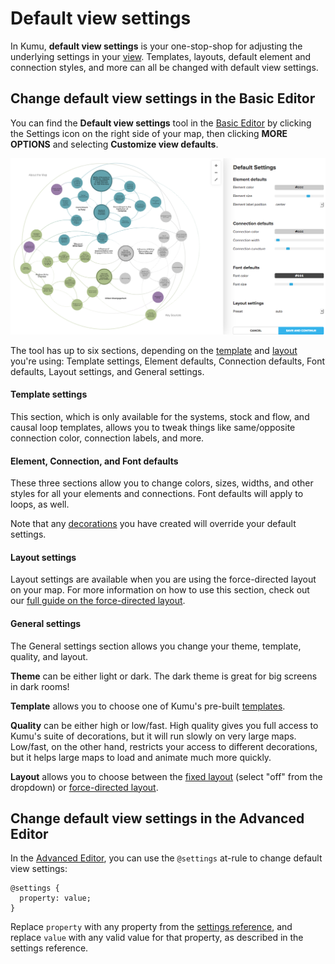 # Default view settings

In Kumu, **default view settings** is your one-stop-shop for adjusting the underlying settings in your [view](/guides/views.md). Templates, layouts, default element and connection styles, and more can all be changed with default view settings.

## Change default view settings in the Basic Editor

You can find the **Default view settings** tool in the [Basic Editor](/overview/view-editors.md#basic-editor) by clicking the Settings icon  on the right side of your map, then clicking **MORE OPTIONS** and selecting **Customize view defaults**.

![Default view settings](/images/basic-editor-default-settings.png)

The tool has up to six sections, depending on the [template](/guides/templates.md) and [layout](/guides/layouts.md) you're using: Template settings, Element defaults, Connection defaults, Font defaults, Layout settings, and General settings.


#### Template settings

This section, which is only available for the systems, stock and flow, and causal loop templates, allows you to tweak things like same/opposite connection color, connection labels, and more.


#### Element, Connection, and Font defaults

These three sections allow you to change colors, sizes, widths, and other styles for all your elements and connections. Font defaults will apply to loops, as well.

Note that any [decorations](/guides/decorate.md) you have created will override your default settings.

#### Layout settings

 Layout settings are available when you are using the force-directed layout on your map. For more information on how to use this section, check out our [full guide on the force-directed layout](/guides/layouts/force-directed.md).

#### General settings

The General settings section allows you change your theme, template, quality, and layout.

**Theme** can be either light or dark. The dark theme is great for big screens in dark rooms!

**Template** allows you to choose one of Kumu's pre-built [templates](/guides/templates.md).

**Quality** can be either high or low/fast. High quality gives you full access to Kumu's suite of decorations, but it will run slowly on very large maps. Low/fast, on the other hand, restricts your access to different decorations, but it helps large maps to load and animate much more quickly.

**Layout** allows you to choose between the [fixed layout](/guides/layouts/fixed.md) (select "off" from the dropdown) or [force-directed layout](/guides/layouts/force-directed.md).


## Change default view settings in the Advanced Editor

In the [Advanced Editor](/overview/view-editors.md#advanced-editor), you can use the `@settings` at-rule to change default view settings:

```
@settings {
  property: value;
}
```

Replace `property` with any property from the [settings reference](/guides/settings-reference.md), and replace `value` with any valid value for that property, as described in the settings reference.



